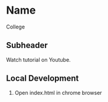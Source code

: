 # Name

College

## Subheader

Watch tutorial on Youtube.

## Local Development

1. Open index.html in chrome browser